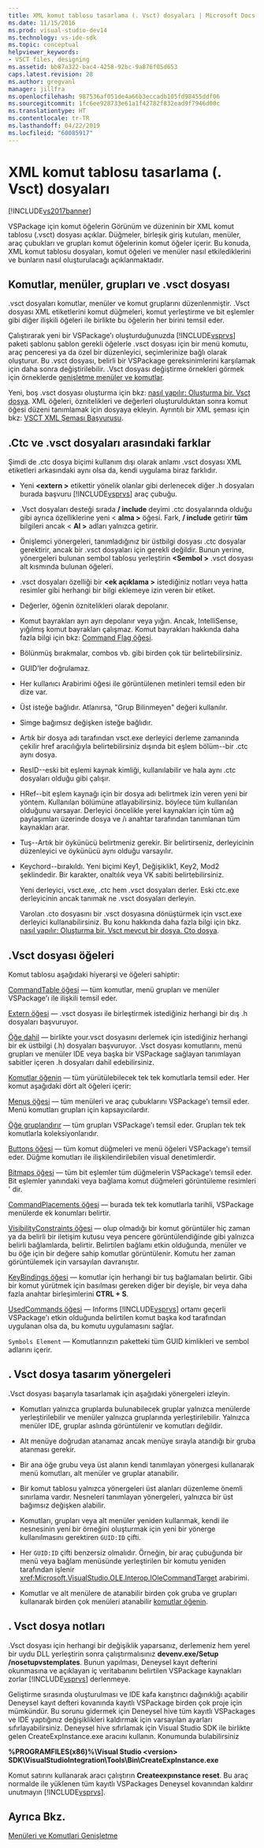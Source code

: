 ```yaml
---
title: XML komut tablosu tasarlama (. Vsct) dosyaları | Microsoft Docs
ms.date: 11/15/2016
ms.prod: visual-studio-dev14
ms.technology: vs-ide-sdk
ms.topic: conceptual
helpviewer_keywords:
- VSCT files, designing
ms.assetid: bb87a322-bac4-4258-92bc-9a876f05d653
caps.latest.revision: 28
ms.author: gregvanl
manager: jillfra
ms.openlocfilehash: 987536af051de4a66b3eccadb105fd98455ddf06
ms.sourcegitcommit: 1fc6ee928733e61a1f42782f832ead9f7946d00c
ms.translationtype: HT
ms.contentlocale: tr-TR
ms.lasthandoff: 04/22/2019
ms.locfileid: "60085917"
---
```

# <a name="designing-xml-command-table-vsct-files"></a>XML komut tablosu tasarlama (. Vsct) dosyaları
[!INCLUDE[vs2017banner](../../includes/vs2017banner.md)]

VSPackage için komut öğelerin Görünüm ve düzeninin bir XML komut tablosu (.vsct) dosyası açıklar. Düğmeler, birleşik giriş kutuları, menüler, araç çubukları ve grupları komut öğelerinin komut öğeler içerir. Bu konuda, XML komut tablosu dosyaları, komut öğeleri ve menüler nasıl etkilediklerini ve bunların nasıl oluşturulacağı açıklanmaktadır.  
  
## <a name="commands-menus-groups-and-the-vsct-file"></a>Komutlar, menüler, grupları ve .vsct dosyası  
 .vsct dosyaları komutlar, menüler ve komut gruplarını düzenlenmiştir. .Vsct dosyası XML etiketlerini komut düğmeleri, komut yerleştirme ve bit eşlemler gibi diğer ilişkili öğeleri ile birlikte bu öğelerin her birini temsil eder.  
  
 Çalıştırarak yeni bir VSPackage'ı oluşturduğunuzda [!INCLUDE[vsprvs](../../includes/vsprvs-md.md)] paketi şablonu şablon gerekli öğelerle .vsct dosyası için bir menü komutu, araç penceresi ya da özel bir düzenleyici, seçimlerinize bağlı olarak oluşturur. Bu .vsct dosyası, belirli bir VSPackage gereksinimlerini karşılamak için daha sonra değiştirilebilir. .Vsct dosyası değiştirme örnekleri görmek için örneklerde [genişletme menüler ve komutlar](../../extensibility/extending-menus-and-commands.md).  
  
 Yeni, boş .vsct dosyası oluşturma için bkz: [nasıl yapılır: Oluşturma bir. Vsct dosya](../../extensibility/internals/how-to-create-a-dot-vsct-file.md). XML öğeleri, öznitelikleri ve değerleri oluşturulduktan sonra komut öğesi düzeni tanımlamak için dosyaya ekleyin. Ayrıntılı bir XML şeması için bkz: [VSCT XML Şeması Başvurusu](../../extensibility/vsct-xml-schema-reference.md).  
  
## <a name="differences-between-ctc-and-vsct-files"></a>.Ctc ve .vsct dosyaları arasındaki farklar  
 Şimdi de .ctc dosya biçimi kullanım dışı olarak anlamı .vsct dosyası XML etiketleri arkasındaki aynı olsa da, kendi uygulama biraz farklıdır.  
  
- Yeni  **\<extern >** etikettir yönelik olanlar gibi derlenecek diğer .h dosyaları burada başvuru [!INCLUDE[vsprvs](../../includes/vsprvs-md.md)] araç çubuğu.  
  
- .Vsct dosyaları desteği sırada **/ include** deyimi .ctc dosyalarında olduğu gibi ayrıca özelliklerine yeni \< **alma >** öğesi. Fark, **/ include** getirir **tüm** bilgileri ancak \< **Al >** adları yalnızca getirir.  
  
- Önişlemci yönergeleri, tanımladığınız bir üstbilgi dosyası .ctc dosyalar gerektirir, ancak bir .vsct dosyaları için gerekli değildir. Bunun yerine, yönergeleri bulunan sembol tablosu yerleştirin  **\<Sembol >** .vsct dosyası alt kısmında bulunan öğeleri.  
  
- .vsct dosyaları özelliği bir  **\<ek açıklama >** istediğiniz notları veya hatta resimler gibi herhangi bir bilgi eklemeye izin veren bir etiket.  
  
- Değerler, öğenin öznitelikleri olarak depolanır.  
  
- Komut bayrakları ayrı ayrı depolanır veya yığın.  Ancak, IntelliSense, yığılmış komut bayrakları çalışmaz. Komut bayrakları hakkında daha fazla bilgi için bkz: [Command Flag öğesi](../../extensibility/command-flag-element.md).  
  
- Bölünmüş bırakmalar, combos vb. gibi birden çok tür belirtebilirsiniz.  
  
- GUID'ler doğrulamaz.  
  
- Her kullanıcı Arabirimi öğesi ile görüntülenen metinleri temsil eden bir dize var.  
  
- Üst isteğe bağlıdır. Atlanırsa, "Grup Bilinmeyen" değeri kullanılır.  
  
- Simge bağımsız değişken isteğe bağlıdır.  
  
- Artık bir dosya adı tarafından vsct.exe derleyici derleme zamanında çekilir href aracılığıyla belirtebilirsiniz dışında bit eşlem bölüm--bir .ctc aynı dosya.  
  
- ResID--eski bit eşlemi kaynak kimliği, kullanılabilir ve hala aynı .ctc dosyaları olduğu gibi çalışır.  
  
- HRef--bit eşlem kaynağı için bir dosya adı belirtmek izin veren yeni bir yöntem. Kullanılan bölümüne atlayabilirsiniz. böylece tüm kullanılan olduğunu varsayar. Derleyici öncelikle yerel kaynakları için tüm ağ paylaşımları üzerinde dosya ve /ı anahtar tarafından tanımlanan tüm kaynakları arar.  
  
- Tuş--Artık bir öykünücü belirtmeniz gerekir. Bir belirtirseniz, derleyicinin düzenleyici ve öykünücü aynı olduğu varsayılır.  
  
- Keychord--bırakıldı. Yeni biçimi Key1, Değişiklik1, Key2, Mod2 şeklindedir.  Bir karakter, onaltılık veya VK sabiti belirtebilirsiniz.  
  
  Yeni derleyici, vsct.exe, .ctc hem .vsct dosyaları derler. Eski ctc.exe derleyicinin ancak tanımak ne .vsct dosyaları derleyin.  
  
  Varolan .cto dosyasını bir .vsct dosyasına dönüştürmek için vsct.exe derleyici kullanabilirsiniz. Bu konu hakkında daha fazla bilgi için bkz. [nasıl yapılır: Oluşturma bir. Vsct mevcut bir dosya. Cto dosya](../../misc/how-to-create-a-dot-vsct-file-from-an-existing-dot-cto-file.md).  
  
## <a name="the-vsct-file-elements"></a>.Vsct dosyası öğeleri  
 Komut tablosu aşağıdaki hiyerarşi ve öğeleri sahiptir:  
  
 [CommandTable öğesi](../../extensibility/commandtable-element.md) — tüm komutlar, menü grupları ve menüler VSPackage'ı ile ilişkili temsil eder.  
  
 [Extern öğesi](../../extensibility/extern-element.md) — .vsct dosyası ile birleştirmek istediğiniz herhangi bir dış .h dosyaları başvuruyor.  
  
 [Öğe dahil](../../extensibility/include-element.md) — birlikte your.vsct dosyasını derlemek için istediğiniz herhangi bir ek üstbilgi (.h) dosyaları başvuruyor. .Vsct dosyası komutlarını, menü grupları ve menüler IDE veya başka bir VSPackage sağlayan tanımlayan sabitler içeren .h dosyaları dahil edebilirsiniz.  
  
 [Komutlar öğenin](../../extensibility/commands-element.md) — tüm yürütülebilecek tek tek komutlarla temsil eder. Her komut aşağıdaki dört alt öğeleri içerir:  
  
 [Menus öğesi](../../extensibility/menus-element.md) — tüm menüleri ve araç çubuklarını VSPackage'ı temsil eder. Menü komutları grupları için kapsayıcılardır.  
  
 [Öğe gruplandırır](../../extensibility/groups-element.md) — tüm grupları VSPackage'ı temsil eder. Grupları tek tek komutlarla koleksiyonlarıdır.  
  
 [Buttons öğesi](../../extensibility/buttons-element.md) — tüm komut düğmeleri ve menü öğeleri VSPackage'ı temsil eder. Düğme komutları ile ilişkilendirilebilen visual denetimlerdir.  
  
 [Bitmaps öğesi](../../extensibility/bitmaps-element.md) — tüm bit eşlemler tüm düğmelerin VSPackage'ı temsil eder. Bit eşlemler yanındaki veya bağlama komut düğmeleri görüntüleme resimleri ' dir.  
  
 [CommandPlacements öğesi](../../extensibility/commandplacements-element.md) — burada tek tek komutlarla tarihli, VSPackage menülerde ek konumları belirtir.  
  
 [VisibilityConstraints öğesi](../../extensibility/visibilityconstraints-element.md) — olup olmadığı bir komut görüntüler hiç zaman ya da belirli bir iletişim kutusu veya pencere görüntülendiğinde gibi yalnızca belirli bağlamlarda, belirtir. Belirtilen bağlamı etkin olduğunda, menüler ve bu öğe için bir değere sahip komutlar görüntülenir. Komutu her zaman görüntülemek için varsayılan davranıştır.  
  
 [KeyBindings öğesi](../../extensibility/keybindings-element.md) — komutlar için herhangi bir tuş bağlamaları belirtir. Gibi bir komut yürütmek için basılması gereken diğer bir deyişle, bir veya daha fazla anahtar birleşimlerini **CTRL + S**.  
  
 [UsedCommands öğesi](../../extensibility/usedcommands-element.md) — Informs [!INCLUDE[vsprvs](../../includes/vsprvs-md.md)] ortamı geçerli VSPackage'ı etkin olduğunda belirtilen komut başka kod tarafından uygulanan olsa da, bu komutu uygulamasını sağlar.  
  
 `Symbols Element` — Komutlarınızın paketteki tüm GUID kimlikleri ve sembol adlarını içerir.  
  
## <a name="vsct-file-design-guidelines"></a>. Vsct dosya tasarım yönergeleri  
 .Vsct dosyası başarıyla tasarlamak için aşağıdaki yönergeleri izleyin.  
  
- Komutları yalnızca gruplarda bulunabilecek gruplar yalnızca menülerde yerleştirilebilir ve menüler yalnızca gruplarında yerleştirilebilir. Yalnızca menüler IDE, gruplar aslında görüntülenir ve komutları değildir.  
  
- Alt menüye doğrudan atanamaz ancak menüye sırayla atandığı bir gruba atanması gerekir.  
  
- Bir ana öğe grubu veya üst alanın kendi tanımlayan yönergesi kullanarak menü komutları, alt menüler ve gruplar atanabilir.  
  
- Bir komut tablosu yalnızca yönergeleri üst alanları düzenleme önemli sınırlama vardır. Nesneleri tanımlayan yönergeleri, yalnızca bir üst bağımsız değişken alabilir.  
  
- Komutları, grupları veya alt menüler yeniden kullanmak, kendi ile nesnesinin yeni bir örneğini oluşturmak için yeni bir yönerge kullanılmasını gerektiren `GUID:ID` çifti.  
  
- Her `GUID:ID` çifti benzersiz olmalıdır. Örneğin, bir araç çubuğunda bir menü veya bağlam menüsünde yerleştirilen bir komutu yeniden tarafından işlenir <xref:Microsoft.VisualStudio.OLE.Interop.IOleCommandTarget> arabirimi.  
  
- Komutlar ve alt menülere de atanabilir birden çok gruba ve grupları kullanarak birden çok menüleri atanabilir [komutlar öğenin](../../extensibility/commands-element.md).  
  
## <a name="vsct-file-notes"></a>. Vsct dosya notları  
 .Vsct dosyası için herhangi bir değişiklik yaparsanız, derlemeniz hem yerel bir uydu DLL yerleştirin sonra çalıştırmalısınız **devenv.exe/Setup /nosetupvstemplates**. Bunun yapılması, Deneysel kayıt defterini okunmasına ve açıklayan iç veritabanını belirtilen VSPackage kaynakları zorlar [!INCLUDE[vsprvs](../../includes/vsprvs-md.md)] derlenmeye.  
  
 Geliştirme sırasında oluşturulması ve IDE kafa karıştırıcı dağınıklığı açabilir Deneysel kayıt defteri kovanında kayıtlı VSPackage birden çok proje için mümkündür. Bu sorunu gidermek için Deneysel hive tüm kayıtlı VSPackages ve IDE yaptığınız değişiklikleri kaldırmak için varsayılan ayarları sıfırlayabilirsiniz. Deneysel hive sıfırlamak için Visual Studio SDK ile birlikte gelen CreateExpInstance.exe aracını kullanın. Konumunda bulabilirsiniz  
  
 **%PROGRAMFILES(x86)%\Visual Studio \<version> SDK\VisualStudioIntegration\Tools\Bin\CreateExpInstance.exe**  
  
 Komut satırını kullanarak aracı çalıştırın **Createexpınstance reset**. Bu araç normalde ile yüklenen tüm kayıtlı VSPackages Deneysel kovanından kaldırır unutmayın [!INCLUDE[vsprvs](../../includes/vsprvs-md.md)].  
  
## <a name="see-also"></a>Ayrıca Bkz.  
 [Menüleri ve Komutlari Genişletme](../../extensibility/extending-menus-and-commands.md)

